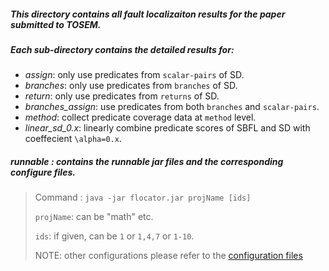 ##### This directory contains all fault localizaiton results for the paper submitted to TOSEM.

##### Each sub-directory contains the detailed results for:

* *assign*: only use predicates from  `scalar-pairs` of SD.
* *branches*: only use predicates from `branches` of SD.
* *return*: only use predicates from `returns` of SD.
* *branches_assign*: use predicates from both `branches` and `scalar-pairs`.
* *method*: collect predicate coverage data at `method` level.
* *linear_sd_0.x*: linearly combine predicate scores of SBFL and SD with coeffecient `\alpha=0.x`.



##### runnable : contains the runnable jar files and the corresponding configure files.

> Command : `java -jar flocator.jar projName [ids]`
>
> `projName`: can be "math" etc.
>
> `ids`: if given, can be `1` or `1,4,7` or `1-10`.
>
> NOTE: other configurations please refer to the [configuration files](runnable/res/conf)
